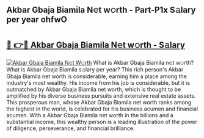## Akbar Gbaja Biamila N𝚎t w𝚘rth - Part-P1x S𝚊lary per year ohfwO

# <h2><a href="http://gc01227.nevu.top/?p=Akbar+Gbaja+Biamila">🔗 👉🔴 Akbar Gbaja Biamila N𝚎t w𝚘rth - S𝚊lary</a></h2>

[![Akbar Gbaja Biamila N𝚎t W𝚘rth](https://i.imgur.com/Oavwk0R.jpeg)](http://gc01227.nevu.top/?p=Akbar+Gbaja+Biamila)
What is Akbar Gbaja Biamila n𝚎t w𝚘rth? What is Akbar Gbaja Biamila s𝚊lary per year?
This rich person's Akbar Gbaja Biamila net worth is considerable, earning him a place among the industry's most wealthy. His income from his job is considerable, but it is outmatched by Akbar Gbaja Biamila net worth, which is thought to be amplified by his diverse business pursuits and extensive real estate assets. This prosperous man, whose Akbar Gbaja Biamila net worth ranks among the highest in the world, is celebrated for his business acumen and financial acumen. With a Akbar Gbaja Biamila net worth in the billions and a substantial income, this wealthy person is a leading illustration of the power of diligence, perseverance, and financial brilliance.
